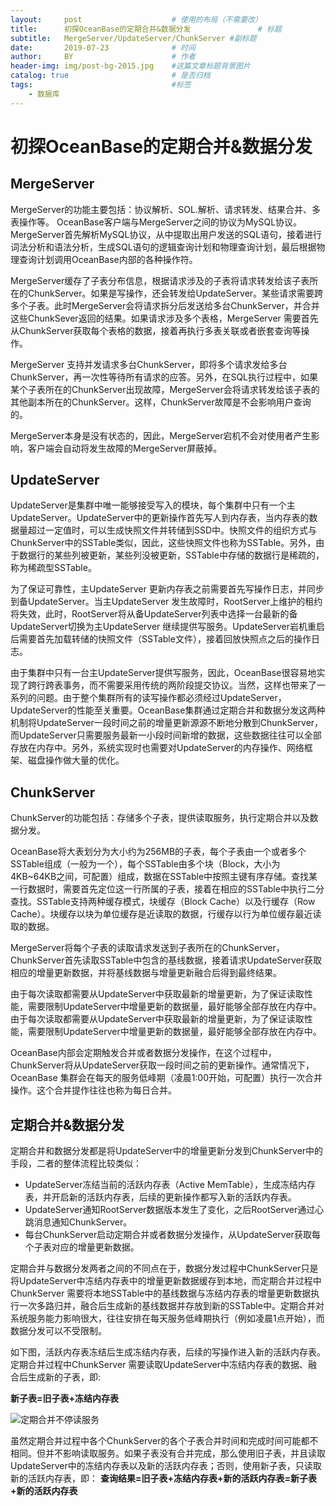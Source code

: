 ```yaml
---
layout:     post   				    # 使用的布局（不需要改）
title:      初探OceanBase的定期合并&数据分发 				# 标题 
subtitle:   MergeServer/UpdateServer/ChunkServer #副标题
date:       2019-07-23 				# 时间
author:     BY 						# 作者
header-img: img/post-bg-2015.jpg 	#这篇文章标题背景图片
catalog: true 						# 是否归档
tags:								#标签
    - 数据库
---
```


# 初探OceanBase的定期合并&数据分发

## MergeServer

MergeServer的功能主要包括：协议解析、SOL.解析、请求转发、结果合并、多表操作等。
OceanBase客户端与MergeServer之间的协议为MySQL协议。MergeServer首先解析MySQL协议，从中提取出用户发送的SQL语句，接着进行词法分析和语法分析，生成SQL语句的逻辑查询计划和物理查询计划，最后根据物理查询计划调用OceanBase内部的各种操作符。

MergeServer缓存了子表分布信息，根据请求涉及的子表将请求转发给该子表所在的ChunkServer。如果是写操作，还会转发给UpdateServer。某些请求需要跨多个子表。此时MergeServer会将请求拆分后发送给多台ChunkServer，并合并这些ChunkSever返回的结果。如果请求涉及多个表格，MergeServer 需要首先从ChunkServer获取每个表格的数据，接着再执行多表关联或者嵌套查询等操作。

MergeServer 支持并发请求多台ChunkServer，即将多个请求发给多台ChunkServer，再一次性等待所有请求的应答。另外，在SQL执行过程中，如果某个子表所在的ChunkServer出现故障，MergeServer会将请求转发给该子表的其他副本所在的ChunkServer。这样，ChunkServer故障是不会影响用户查询的。

MergeServer本身是没有状态的，因此，MergeServer宕机不会对使用者产生影响，客户端会自动将发生故障的MergeServer屏蔽掉。
## UpdateServer
UpdateServer是集群中唯一能够接受写入的模块，每个集群中只有一个主UpdateServer。UpdateServer中的更新操作首先写人到内存表，当内存表的数据量超过一定值时，可以生成快照文件并转储到SSD中。快照文件的组织方式与ChunkServer中的SSTable类似，因此，这些快照文件也称为SSTable。另外，由于数据行的某些列被更新，某些列没被更新，SSTable中存储的数据行是稀疏的，称为稀疏型SSTable。

为了保证可靠性，主UpdateServer 更新内存表之前需要首先写操作日志，并同步到备UpdateServer。当主UpdateServer 发生故障时，RootServer上维护的租约将失效，此时，RootServer将从备UpdateServer列表中选择一台最新的备UpdateServer切换为主UpdateServer 继续提供写服务。UpdateServer岩机重启后需要首先加载转储的快照文件（SSTable文件），接着回放快照点之后的操作日志。

由于集群中只有一台主UpdateServer提供写服务，因此，OceanBase很容易地实现了跨行跨表事务，而不需要采用传统的两阶段提交协议。当然，这样也带来了一系列的问题。由于整个集群所有的读写操作都必须经过UpdateServer，UpdateServer的性能至关重要。OceanBase集群通过定期合并和数据分发这两种机制将UpdateServer一段时间之前的增量更新源源不断地分散到ChunkServer，而UpdateServer只需要服务最新一小段时间新增的数据，这些数据往往可以全部存放在内存中。另外，系统实现时也需要对UpdateServer的内存操作、网络框架、磁盘操作做大量的优化。

## ChunkServer
ChunkServer的功能包括：存储多个子表，提供读取服务，执行定期合并以及数据分发。

OceanBase将大表划分为大小约为256MB的子表，每个子表由一个或者多个SSTable组成（一般为一个），每个SSTable由多个块（Block，大小为4KB~64KB之间，可配置）组成，数据在SSTable中按照主键有序存储。查找某一行数据时，需要首先定位这一行所属的子表，接着在相应的SSTable中执行二分查找。SSTable支持两种缓存模式，块缓存（Block Cache）以及行缓存（Row Cache）。块缓存以块为单位缓存是近读取的数据，行缓存以行为单位缓存最近读取的数据。

MergeServer将每个子表的读取请求发送到子表所在的ChunkServer，ChunkServer首先读取SSTable中包含的基线数据，接着请求UpdateServer获取相应的增量更新数据，并将基线数据与增量更新融合后得到最终结果。

由于每次读取都需要从UpdateServer中获取最新的增量更新，为了保证读取性能，需要限制UpdateServer中增量更新的数据量，最好能够全部存放在内存中。由于每次读取都需要从UpdateServer中获取最新的增量更新，为了保证读取性能，需要限制UpdateServer中增量更新的数据量，最好能够全部存放在内存中。

OceanBase内部会定期触发合并或者数据分发操作，在这个过程中，ChunkServer将从UpdateServer获取一段时间之前的更新操作。通常情况下，OceanBase 集群会在每天的服务低峰期（凌晨1:00开始，可配置）执行一次合并操作。这个合并提作往往也称为每日合并。

## 定期合并&数据分发
定期合并和数据分发都是将UpdateServer中的增量更新分发到ChunkServer中的手段，二者的整体流程比较类似：
- UpdateServer冻结当前的活跃内存表（Active MemTable），生成冻结内存表，并开启新的活跃内存表，后续的更新操作都写入新的活跃内存表。
- UpdateServer通知RootServer数据版本发生了变化，之后RootServer通过心跳消息通知ChunkServer。
- 每台ChunkServer启动定期合并或者数据分发操作，从UpdateServer获取每个子表对应的增量更新数据。

定期合并与数据分发两者之间的不同点在于，数据分发过程中ChunkServer只是将UpdateServer中冻结内存表中的增量更新数据缓存到本地，而定期合并过程中ChunkServer 需要将本地SSTable中的基线数据与冻结内存表的增量更新数据执行一次多路归并，融合后生成新的基线数据并存放到新的SSTable中。定期合并对系统服务能力影响很大，往往安排在每天服务低峰期执行（例如凌晨1点开始），而数据分发可以不受限制。

如下图，活跃内存表冻结后生成冻结内存表，后续的写操作进入新的活跃内存表。定期合并过程中ChunkServer 需要读取UpdateServer中冻结内存表的数据、融合后生成新的子表，即:

**新子表=旧子表+冻结内存表**

![定期合并不停读服务](https://oss-weslie.oss-cn-shanghai.aliyuncs.com/%E5%9B%BE%E7%89%87/github%E5%8D%9A%E5%AE%A2%E5%9B%BE/b490ad636c6ba1479d1a6ebd47029d7a8cb2ddf4.jpeg)

虽然定期合并过程中各个ChunkServer的各个子表合并时间和完成时间可能都不相同。但并不影响读取服务。如果子表没有合并完成，那么使用旧子表，并且读取UpdateServer中的冻结内存表以及新的活跃内存表；否则，使用新子表，只读取新的活跃内存表，即：
**查询结果=旧子表+冻结内存表+新的活跃内存表=新子表+新的活跃内存表**

